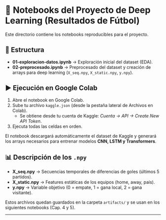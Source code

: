# 📘 Notebooks del Proyecto de Deep Learning (Resultados de Fútbol)

Este directorio contiene los notebooks reproducibles para el proyecto.

## 📂 Estructura

- **01-exploracion-datos.ipynb** → Exploración inicial del dataset (EDA).
- **02-preprocesado.ipynb** → Preprocesado del dataset y creación de arrays para deep learning (`X_seq.npy`, `X_static.npy`, `y.npy`).

## ▶️ Ejecución en Google Colab

1. Abre el notebook en Google Colab.  
2. Sube tu archivo `kaggle.json` (desde la pestaña lateral de Archivos en Colab).  
   - Se obtiene desde tu cuenta de Kaggle: *Cuenta → API → Create New API Token*.  
3. Ejecuta todas las celdas en orden.  

El notebook descargará automáticamente el dataset de Kaggle y generará los arrays necesarios para entrenar modelos **CNN, LSTM y Transformers**.

## 📊 Descripción de los `.npy`

- **X_seq.npy** → Secuencias temporales de diferencias de goles (últimos 5 partidos).  
- **X_static.npy** → Features estáticas de los equipos (home, away, país).  
- **y.npy** → Variable objetivo (0 = empate, 1 = gana local, 2 = gana visitante).  

Estos archivos quedan guardados en la carpeta `artifacts/` y se usan en los siguientes notebooks (Cap. 4 y 5).

---
